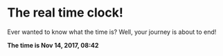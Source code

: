 # The real time clock!

Ever wanted to know what the time is? Well, your journey is about to end!

**The time is Nov 14, 2017, 08:42**
